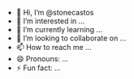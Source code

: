 - 👋 Hi, I’m @stonecastos
- 👀 I’m interested in ...
- 🌱 I’m currently learning ...
- 💞️ I’m looking to collaborate on ...
- 📫 How to reach me ...
- 😄 Pronouns: ...
- ⚡ Fun fact: ...

<!---
stonecastos/stonecastos is a ✨ special ✨ repository because its `README.md` (this file) appears on your GitHub profile.
You can click the Preview link to take a look at your changes.
--->

